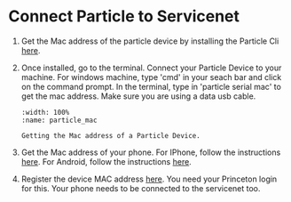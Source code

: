 # Connect Particle to Servicenet

1. Get the Mac address of the particle device by installing the Particle Cli [here](https://docs.particle.io/tutorials/developer-tools/cli/).

2. Once installed, go to the terminal. Connect your Particle Device to your machine. For windows machine, type 'cmd' in your seach bar and click on the command prompt. In the terminal, type in 'particle serial mac' to get the mac address. Make sure you are using a  data usb cable.

    ```{figure} /_static/040particle_servicenet/particle_mac.PNG
    :width: 100%
    :name: particle_mac

    Getting the Mac address of a Particle Device.
    ```

3. Get the Mac address of your phone. For IPhone, follow the instructions [here](https://www.wikihow.com/Find-a-Mac-Address-on-an-iPhone). For Android, follow the instructions [here](https://www.wikihow.com/Find-Your-Mac-Address-on-Samsung-Galaxy).

4. Register the device MAC address [here](https://princeton.service-now.com/service?id=sc_cat_item&sys_id=27c256984f8a174018ddd48e5210c7a2&sysparm_category=0c0591f14f9d270c18ddd48e5210c79c). You need your Princeton login for this. Your phone needs to be connected to the servicenet too.
